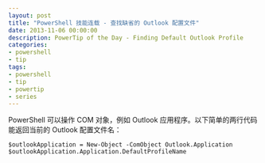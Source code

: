 ```yaml
---
layout: post
title: "PowerShell 技能连载 - 查找缺省的 Outlook 配置文件"
date: 2013-11-06 00:00:00
description: PowerTip of the Day - Finding Default Outlook Profile
categories:
- powershell
- tip
tags:
- powershell
- tip
- powertip
- series
---
```

PowerShell 可以操作 COM 对象，例如 Outlook 应用程序。以下简单的两行代码能返回当前的 Outlook 配置文件名：

	$outlookApplication = New-Object -ComObject Outlook.Application
	$outlookApplication.Application.DefaultProfileName

<!--本文国际来源：[Finding Default Outlook Profile](http://community.idera.com/powershell/powertips/b/tips/posts/finding-default-outlook-profile)-->
